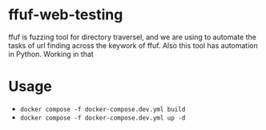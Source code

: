# ffuf-web-testing


ffuf is fuzzing tool for directory traversel, and we are using to automate the tasks of url finding across the keywork of ffuf.
Also this tool has automation in Python. Working in that


# Usage
- ``docker compose -f docker-compose.dev.yml build``
- ``docker compose -f docker-compose.dev.yml up -d``
